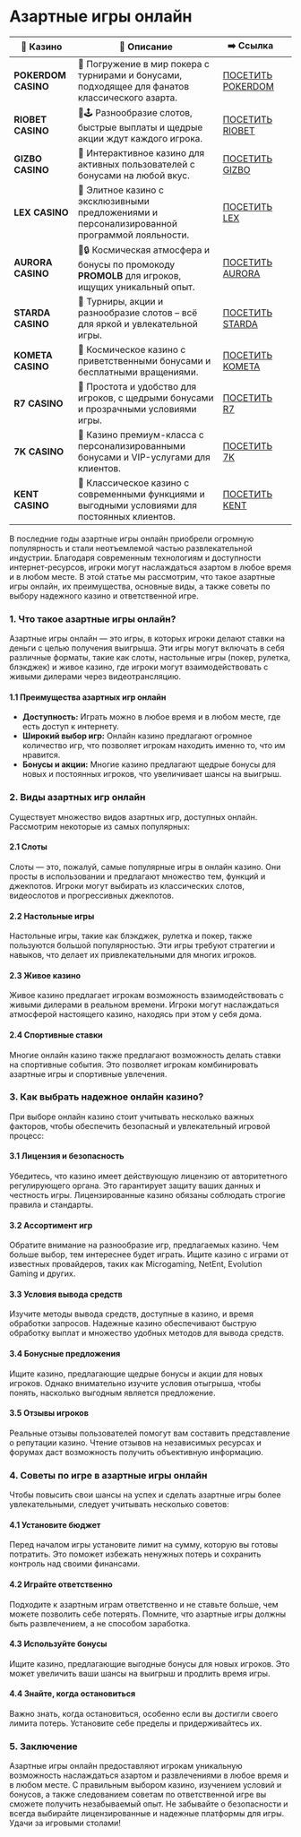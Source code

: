 # Азартные игры онлайн
| 🎰 Казино           | 📜 Описание                                                                                       | ➡️ Ссылка                                                                                          |   |
| ------------------- | ------------------------------------------------------------------------------------------------- | -------------------------------------------------------------------------------------------------- | - |
| **POKERDOM CASINO** | 🎲 Погружение в мир покера с турнирами и бонусами, подходящее для фанатов классического азарта.   | [ПОСЕТИТЬ POKERDOM](https://brandplay.link/FwVc4f)                                                 |   |
| **RIOBET CASINO**   | 🌟🕹️ Разнообразие слотов, быстрые выплаты и щедрые акции ждут каждого игрока.                    | [ПОСЕТИТЬ RIOBET](https://brandplay.link/TnjsxFvH)                                                 |   |
| **GIZBO CASINO**    | 🚀 Интерактивное казино для активных пользователей с бонусами на любой вкус.                      | [ПОСЕТИТЬ GIZBO](https://brandplay.link/rvzLrVLp)                                                  |   |
| **LEX CASINO**      | 🎰 Элитное казино с эксклюзивными предложениями и персонализированной программой лояльности.      | [ПОСЕТИТЬ LEX](https://brandplay.link/VMqNXPFs)                                                    |   |
| **AURORA CASINO**   | 🌌🔒 Космическая атмосфера и бонусы по промокоду **PROMOLB** для игроков, ищущих уникальный опыт. | [ПОСЕТИТЬ AURORA](https://10trafic-stat2.com/click/668546556bcc6313411604bc/6766/13031/subaccount) |   |
| **STARDA CASINO**   | 🌠 Турниры, акции и разнообразие слотов – всё для яркой и увлекательной игры.                     | [ПОСЕТИТЬ STARDA](https://brandplay.link/HDcDrxLk)                                                 |   |
| **KOMETA CASINO**   | 💫 Космическое казино с приветственными бонусами и бесплатными вращениями.                        | [ПОСЕТИТЬ KOMETA](https://brandplay.link/jHzFFYGv)                                                 |   |
| **R7 CASINO**       | 🎯 Простота и удобство для игроков, с щедрыми бонусами и прозрачными условиями игры.              | [ПОСЕТИТЬ R7](https://brandplay.link/dByFXP7h)                                                     |   |
| **7K CASINO**       | 💎 Казино премиум-класса с персонализированными бонусами и VIP-услугами для клиентов.             | [ПОСЕТИТЬ 7K](https://brandplay.link/dd46bNgD)                                                     |   |
| **KENT CASINO**     | 🎲 Классическое казино с современными функциями и выгодными условиями для постоянных клиентов.    | [ПОСЕТИТЬ KENT](https://brandplay.link/XRH1g6Vb)                                                   |   |
В последние годы азартные игры онлайн приобрели огромную популярность и стали неотъемлемой частью развлекательной индустрии. Благодаря современным технологиям и доступности интернет-ресурсов, игроки могут наслаждаться азартом в любое время и в любом месте. В этой статье мы рассмотрим, что такое азартные игры онлайн, их преимущества, основные виды, а также советы по выбору надежного казино и ответственной игре.

### 1. Что такое азартные игры онлайн?

Азартные игры онлайн — это игры, в которых игроки делают ставки на деньги с целью получения выигрыша. Эти игры могут включать в себя различные форматы, такие как слоты, настольные игры (покер, рулетка, блэкджек) и живое казино, где игроки могут взаимодействовать с живыми дилерами через видеотрансляцию.

#### 1.1 Преимущества азартных игр онлайн

* **Доступность:** Играть можно в любое время и в любом месте, где есть доступ к интернету.
* **Широкий выбор игр:** Онлайн казино предлагают огромное количество игр, что позволяет игрокам находить именно то, что им нравится.
* **Бонусы и акции:** Многие казино предлагают щедрые бонусы для новых и постоянных игроков, что увеличивает шансы на выигрыш.

### 2. Виды азартных игр онлайн

Существует множество видов азартных игр, доступных онлайн. Рассмотрим некоторые из самых популярных:

#### 2.1 Слоты

Слоты — это, пожалуй, самые популярные игры в онлайн казино. Они просты в использовании и предлагают множество тем, функций и джекпотов. Игроки могут выбирать из классических слотов, видеослотов и прогрессивных джекпотов.

#### 2.2 Настольные игры

Настольные игры, такие как блэкджек, рулетка и покер, также пользуются большой популярностью. Эти игры требуют стратегии и навыков, что делает их привлекательными для многих игроков.

#### 2.3 Живое казино

Живое казино предлагает игрокам возможность взаимодействовать с живыми дилерами в реальном времени. Игроки могут наслаждаться атмосферой настоящего казино, находясь при этом у себя дома.

#### 2.4 Спортивные ставки

Многие онлайн казино также предлагают возможность делать ставки на спортивные события. Это позволяет игрокам комбинировать азартные игры и спортивные увлечения.

### 3. Как выбрать надежное онлайн казино?

При выборе онлайн казино стоит учитывать несколько важных факторов, чтобы обеспечить безопасный и увлекательный игровой процесс:

#### 3.1 Лицензия и безопасность

Убедитесь, что казино имеет действующую лицензию от авторитетного регулирующего органа. Это гарантирует защиту ваших данных и честность игры. Лицензированные казино обязаны соблюдать строгие правила и стандарты.

#### 3.2 Ассортимент игр

Обратите внимание на разнообразие игр, предлагаемых казино. Чем больше выбор, тем интереснее будет играть. Ищите казино с играми от известных провайдеров, таких как Microgaming, NetEnt, Evolution Gaming и других.

#### 3.3 Условия вывода средств

Изучите методы вывода средств, доступные в казино, и время обработки запросов. Надежные казино обеспечивают быструю обработку выплат и множество удобных методов для вывода средств.

#### 3.4 Бонусные предложения

Ищите казино, предлагающие щедрые бонусы и акции для новых игроков. Однако внимательно изучите условия отыгрыша, чтобы понять, насколько выгодным является предложение.

#### 3.5 Отзывы игроков

Реальные отзывы пользователей помогут вам составить представление о репутации казино. Чтение отзывов на независимых ресурсах и форумах даст возможность получить объективную информацию.

### 4. Советы по игре в азартные игры онлайн

Чтобы повысить свои шансы на успех и сделать азартные игры более увлекательными, следует учитывать несколько советов:

#### 4.1 Установите бюджет

Перед началом игры установите лимит на сумму, которую вы готовы потратить. Это поможет избежать ненужных потерь и сохранить контроль над своими финансами.

#### 4.2 Играйте ответственно

Подходите к азартным играм ответственно и не ставьте больше, чем можете позволить себе потерять. Помните, что азартные игры должны быть развлечением, а не способом заработка.

#### 4.3 Используйте бонусы

Ищите казино, предлагающие выгодные бонусы для новых игроков. Это может увеличить ваши шансы на выигрыш и продлить время игры.

#### 4.4 Знайте, когда остановиться

Важно знать, когда остановиться, особенно если вы достигли своего лимита потерь. Установите себе пределы и придерживайтесь их.

### 5. Заключение

Азартные игры онлайн предоставляют игрокам уникальную возможность наслаждаться азартом и развлечениями в любое время и в любом месте. С правильным выбором казино, изучением условий и бонусов, а также следованием советам по ответственной игре вы сможете получить незабываемый опыт. Не забывайте о безопасности и всегда выбирайте лицензированные и надежные платформы для игры. Удачи за игровыми столами!

###
